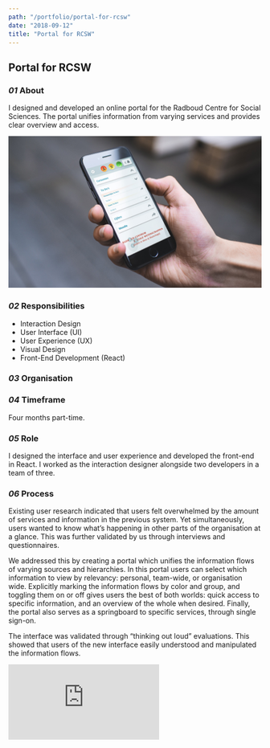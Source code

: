 ```yaml
---
path: "/portfolio/portal-for-rcsw"
date: "2018-09-12"
title: "Portal for RCSW"
---
```


## Portal for RCSW

### *01* About

I designed and developed an online portal for the Radboud Centre for Social Sciences. The portal unifies information from varying services and provides clear overview and access.

![Portal for RCSW on a handheld smartphone](./img/rcsw/mobile.jpg)

<column-wrapper>
<half-column>

### *02* Responsibilities

- Interaction Design
- User Interface (UI)
- User Experience (UX)
- Visual Design
- Front-End Development (React)

</half-column>
<half-column>

### *03* Organisation

<rcsw-logo-link href="https://rcsw.nl"></rcsw-logo-link>

### *04* Timeframe

Four months part-time.

</half-column>
</column-wrapper>

### *05* Role

I designed the interface and user experience and developed the front-end in React. I worked as the interaction designer alongside two developers in a team of three.

### *06* Process

Existing user research indicated that users felt overwhelmed by the amount of services and information in the previous system. Yet simultaneously, users wanted to know what’s happening in other parts of the organisation at a glance. This was further validated by us through interviews and questionnaires.

We addressed this by creating a portal which unifies the information flows of varying sources and hierarchies. In this portal users can select which information to view by relevancy: personal, team-wide, or organisation wide. Explicitly marking the information flows by color and group, and toggling them on or off gives users the best of both worlds: quick access to specific information, and an overview of the whole when desired. Finally, the portal also serves as a springboard to specific services, through single sign-on.

The interface was validated through “thinking out loud” evaluations. This showed that users of the new interface easily understood and manipulated the information flows.

<iframe src="https://player.vimeo.com/video/256219151?autoplay=1&loop=1&color=ABEAF7&title=0&byline=0&portrait=0" frameBorder="0"></iframe>